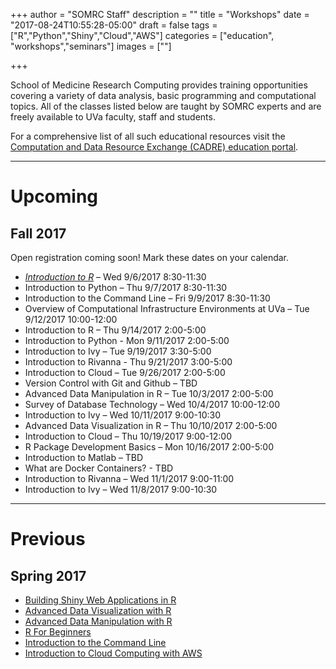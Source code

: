 +++
author = "SOMRC Staff"
description = ""
title = "Workshops"
date = "2017-08-24T10:55:28-05:00"
draft = false
tags = ["R","Python","Shiny","Cloud","AWS"]
categories = ["education", "workshops","seminars"]
images = [""]

+++

<p class=lead>School of Medicine Research Computing provides training opportunities covering a variety of data analysis, basic programming and computational topics. All of the classes listed below are taught by SOMRC experts and are freely available to UVa faculty, staff and students.</p>

<p class=lead>For a comprehensive list of all such educational resources visit the <a href="http://cadre.virginia.edu/service-detail/education" target="_new">Computation and Data Resource Exchange (CADRE) education portal</a>.</p>

- - -

# Upcoming

<!--
<div class="alert alert-success" role="alert" style="">
</div>
-->

## Fall 2017

<div class="alert alert-success" role="alert">Open registration coming soon! Mark these dates on your calendar.</div>

- [*Introduction to R*](http://cal.hsl.virginia.edu/event/3540810) – Wed 9/6/2017 8:30-11:30
- Introduction to Python – Thu 9/7/2017 8:30-11:30
- Introduction to the Command Line – Fri 9/9/2017 8:30-11:30 
- Overview of Computational Infrastructure Environments at UVa – Tue 9/12/2017 10:00-12:00
- Introduction to R – Thu 9/14/2017 2:00-5:00
- Introduction to Python - Mon 9/11/2017 2:00-5:00
- Introduction to Ivy – Tue 9/19/2017 3:30-5:00
- Introduction to Rivanna - Thu 9/21/2017 3:00-5:00
- Introduction to Cloud – Tue 9/26/2017 2:00-5:00
- Version Control with Git and Github – TBD
- Advanced Data Manipulation in R – Tue 10/3/2017 2:00-5:00 
- Survey of Database Technology – Wed 10/4/2017 10:00-12:00
- Introduction to Ivy – Wed 10/11/2017 9:00-10:30
- Advanced Data Visualization in R – Thu 10/10/2017 2:00-5:00
- Introduction to Cloud – Thu 10/19/2017 9:00-12:00
- R Package Development Basics – Mon 10/16/2017 2:00-5:00
- Introduction to Matlab – TBD
- What are Docker Containers? - TBD
- Introduction to Rivanna – Wed 11/1/2017 9:00-11:00
- Introduction to Ivy – Wed 11/8/2017 9:00-10:30

- - -

# Previous

## Spring 2017 

- [Building Shiny Web Applications in R](http://cal.hsl.virginia.edu/event/3066560)
- [Advanced Data Visualization with R](http://cal.lib.virginia.edu/event/3027288)
- [Advanced Data Manipulation with R](http://cal.hsl.virginia.edu/event/3066440)
- [R For Beginners](http://cal.hsl.virginia.edu/event/3066390)
- [Introduction to the Command Line](http://cal.hsl.virginia.edu/event/3066410)
- [Introduction to Cloud Computing with AWS](http://cal.hsl.virginia.edu/event/3188800)
